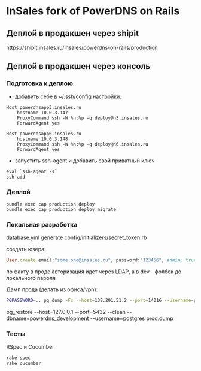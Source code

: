 # InSales fork of PowerDNS on Rails

## Деплой в продакшен через shipit

https://shipit.insales.ru/insales/powerdns-on-rails/production

## Деплой в продакшен через консоль

### Подготовка к деплою

- добавить себе в ~/.ssh/config настройки:

```
Host powerdnsapp3.insales.ru
    hostname 10.0.3.147
    ProxyCommand ssh -W %h:%p -q deploy@h3.insales.ru
    ForwardAgent yes

Host powerdnsapp6.insales.ru
    hostname 10.0.3.148
    ProxyCommand ssh -W %h:%p -q deploy@h6.insales.ru
    ForwardAgent yes
```

- запустить ssh-agent и добавить свой приватный ключ
```
eval `ssh-agent -s`
ssh-add
```

### Деплой

```
bundle exec cap production deploy
bundle exec cap production deploy:migrate
```

### Локальная разработка

database.yml
generate config/initializers/secret_token.rb

создать юзера:
```ruby
User.create email:"some.one@insales.ru", password:"123456", admin: true
```
по факту в проде авторизация идет через LDAP, а в dev - фолбек до локального пароля

Дамп прода (делать из офиса/vpn):
```sh
PGPASSWORD=.. pg_dump -Fc --host=138.201.51.2 --port=14016 --username=powerdns --exclude-table=audits powerdns > prod.dump
```

pg_restore --host=127.0.0.1 --port=5432 --clean --dbname=powerdns_development --username=postgres prod.dump

### Тесты

RSpec и Cucumber

```sh
rake spec
rake cucumber
```